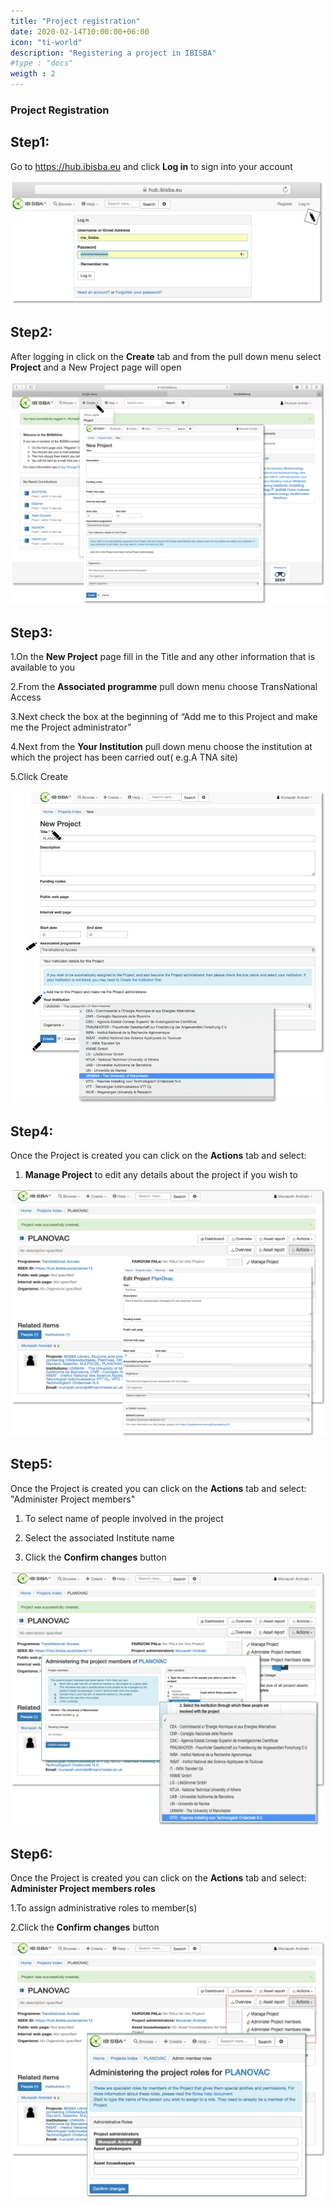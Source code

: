 ```yaml
---
title: "Project registration"
date: 2020-02-14T10:00:00+06:00
icon: "ti-world"
description: "Registering a project in IBISBA"
#type : "docs"
weigth : 2
---
```


### Project Registration

<h2>Step1:</h2> 

Go to https://hub.ibisba.eu and click **Log in** to sign into your account


![](Picture1.png)



<h2>Step2:</h2>

After logging in click on the **Create** tab and from the pull down menu select **Project** and a New Project page will open 


![](Picture2.png)



<h2>Step3:</h2> 

  1.On the **New Project** page fill in the Title and any other information that is available to you
  
  2.From the **Associated programme** pull down menu choose TransNational Access
  
  3.Next check the box at the beginning of “Add me to this Project and make me the Project administrator”
  
  4.Next from the **Your Institution** pull down menu choose the  institution at which the project has been carried out( e.g.A       TNA site) 
  
  5.Click Create


![](Picture3.png)

<h2>Step4:</h2>

Once the Project is created you can click on the **Actions** tab and select:

  1. **Manage Project** to edit any details about the project if you wish to
  
  
![](Picture4.png)


<h2>Step5:</h2>

Once the Project is created you can click on the **Actions** tab and select: "Administer Project members" 

  1. To select name of people involved in the project
  
  2. Select the associated Institute name
  
  3. Click the **Confirm changes** button
  


![](Picture5.png)

<h2>Step6:</h2>

Once the Project is created you can click on the **Actions** tab and select: **Administer Project members roles**
  
  1.To assign administrative roles to member(s) 
  
  2.Click the **Confirm changes** button


![](Picture6.png)
